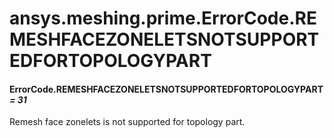 <a id="ansys-meshing-prime-errorcode-remeshfacezoneletsnotsupportedfortopologypart"></a>

# ansys.meshing.prime.ErrorCode.REMESHFACEZONELETSNOTSUPPORTEDFORTOPOLOGYPART

<a id="ansys.meshing.prime.ErrorCode.REMESHFACEZONELETSNOTSUPPORTEDFORTOPOLOGYPART"></a>

#### ErrorCode.REMESHFACEZONELETSNOTSUPPORTEDFORTOPOLOGYPART *= 31*

Remesh face zonelets is not supported for topology part.

<!-- !! processed by numpydoc !! -->
